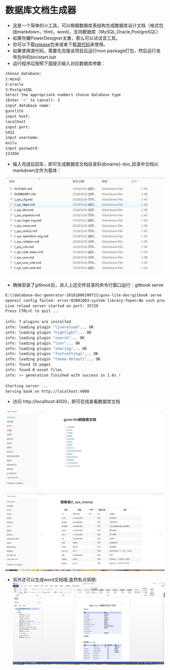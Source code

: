 # 数据库文档生成器

- 这是一个简单的小工具，可以根据数据库表结构生成数据库设计文档（格式包括markdown，html，word)，支持数据库（MySQL,Oracle,PostgreSQL)
- 如果你嫌PowerDesigner太重，那么可以试试该工具。
- 你可以下载[release](https://github.com/enilu/database-doc-generator/releases/tag/1.0)包来或者下载[源代码](https://github.com/enilu/database-doc-generator)来使用。
- 如果使用源代码，需要先克隆该项目后运行mvn package打包，然后运行发布包中的bin/start.bat
- 运行程序后按照下面提示输入对应数据库参数：

```bash
choose database:
1:mysql
2:oracle
3:PostgreSQL
Select the appropriate numbers choose database type
(Enter 'c' to cancel): 3
input database name:
gunslite
input host:
localhost
input port:
5432
input username:
enilu
input password:
123456

```
- 输入完成后回车，即可生成数据库文档目录${dbname}-doc,目录中文档以markdown文件为载体：

![doc](./doc/doc.jpg)

- 确保安装了gitbook后，进入上述文件目录的命令行窗口运行：gitbook serve
```bash
E:\\database-doc-generator-20181006100721\guns-lite-doc>gitbook serve
openssl config failed: error:02001003:system library:fopen:No such process
Live reload server started on port: 35729
Press CTRL+C to quit ...

info: 7 plugins are installed
info: loading plugin "livereload"... OK
info: loading plugin "highlight"... OK
info: loading plugin "search"... OK
info: loading plugin "lunr"... OK
info: loading plugin "sharing"... OK
info: loading plugin "fontsettings"... OK
info: loading plugin "theme-default"... OK
info: found 15 pages
info: found 0 asset files
info: >> generation finished with success in 1.6s !

Starting server ...
Serving book on http://localhost:4000
```
- 访问 http://localhost:4000，即可在线查看数据库文档

![summary](./doc/summary.jpg)

![table](./doc/table.jpg)

- 另外还可以生成word文档哦;虽然有点简陋:
![word](./doc/word.jpg)
